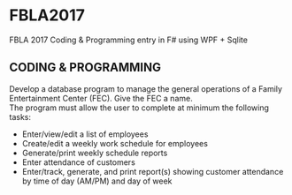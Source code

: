 # FBLA2017
FBLA 2017 Coding &amp; Programming entry in F# using WPF + Sqlite

## CODING & PROGRAMMING
Develop a database program to manage the general operations of a Family Entertainment Center (FEC).  Give the FEC a name.  
The program must allow the user to complete at minimum the following tasks:
* Enter/view/edit a list of employees
* Create/edit a weekly work schedule for employees
* Generate/print weekly schedule reports
* Enter attendance of customers
* Enter/track, generate, and print report(s) showing customer attendance by time of day (AM/PM) and day of week
